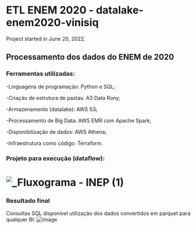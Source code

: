 # ETL ENEM 2020 - datalake-enem2020-vinisiq

Project started in June 20, 2022.

## Processamento dos dados do ENEM de 2020

### Ferramentas utilizadas:
-Linguagens de programação: Python e SQL;

-Criação de estrutura de pastas: A3 Data Rony;

-Armazenamento (datalake): AWS S3;

-Processamento de Big Data: AWS EMR com Apache Spark;

-Disponibilização de dados: AWS Athena;

-Infraestrutura como código: Terraform.

### Projeto para execução (dataflow):
# ![_Fluxograma - INEP (1)](https://user-images.githubusercontent.com/97056856/176051429-acb15f03-bc7c-46d8-8e1b-b11ecebb19ff.png)

### Resultado final
Consultas SQL disponível utilização dos dados convertidos em parquet para qualquer BI:
![image](https://user-images.githubusercontent.com/97056856/176317365-d85c6231-f590-48e6-8e73-df00e3e910d2.png)
